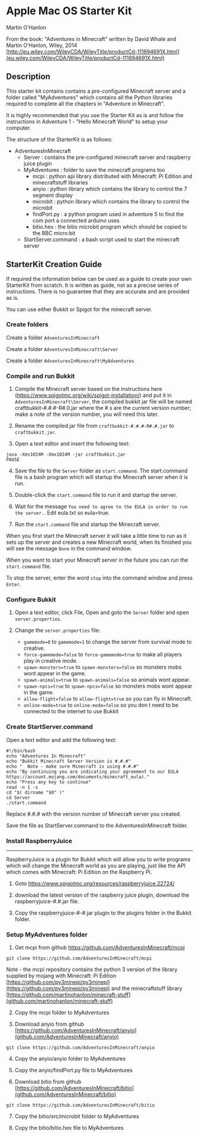 # Apple Mac OS Starter Kit

Martin O'Hanlon

From the book: "Adventures in Minecraft" written by David Whale and Martin O'Hanlon, Wiley, 2014
 [http://eu.wiley.com/WileyCDA/WileyTitle/productCd-111894691X.html](eu.wiley.com/WileyCDA/WileyTitle/productCd-111894691X.html)

## Description

This starter kit contains contains a pre-configured Minecraft server and a folder called "MyAdventures" which contains all the Python libraries required to complete all the chapters in "Adventure in Minecraft".

It is highly recommended that you use the Starter Kit as is and follow the instructions in Adventure 1 - "Hello Minecraft World" to setup your computer.  

The structure of the StarterKit is as follows:

* AdventuresInMinecraft
  * Server : contains the pre-configured minecraft server and raspberry juice plugin
  * MyAdventures : folder to save the minecraft programs too
    * mcpi : python api library distributed with Minecraft: Pi Edition and minecraftstuff libraries
    * anyio : python library which contains the library to control the 7 segment display
    * microbit : python library which contains the library to control the microbit
    * findPort.py : a python program used in adventure 5 to find the com port a connected arduino uses
    * bitio.hex : the bitio microbit program which should be copied to the BBC micro:bit
  * StartServer.command : a bash script used to start the minecraft server

## StarterKit Creation Guide

If required the information below can be used as a guide to create your own StarterKit from scratch.  It is written as guide, not as a precise series of instructions. There is no guarantee that they are accurate and are provided as is.

You can use either Bukkit or Spigot for the minecraft server.

### Create folders

Create a folder `AdventuresInMinecraft`

Create a folder `AdventuresInMinecraft\Server`

Create a folder `AdventuresInMinecraft\MyAdventures`


### Compile and run Bukkit

1. Compile the Minecraft server based on the instructions here (https://www.spigotmc.org/wiki/spigot-installation/) and put it in `AdventuresInMinecraft\Server`, the compiled bukkit jar file will be named craftbukkit-#.#.#-R#.0.jar where the # s are the current version number; make a note of the version number, you will need this later.

2. Rename the compiled.jar file from `craftbukkit-#.#.#-R#.#.jar` to `craftbukkit.jar`.

3. Open a text editor and insert the following text:

```
java -Xms1024M -Xmx1024M -jar craftbukkit.jar
PAUSE
```

4. Save the file to the `Server` folder as `start.command`.  The start.command file is a bash program which will startup the Minecraft server when it is run.

5. Double-click the `start.command` file to run it and startup the server.

6. Wait for the message `You need to agree to the EULA in order to run the server.`. Edit eula.txt so eula=true.

7. Run the `start.command` file and startup the Minecraft server.

When you first start the Minecraft server it will take a little time to run as it sets up the server and creates a new Minecraft world, when its finished you will see the message `Done` in the command window.

When you want to start your Minecraft server in the future you can run the `start.command` file.

To stop the server, enter the word `stop` into the command window and press `Enter`.

### Configure Bukkit

1. Open a text editor, click File, Open and goto the `Server` folder and open `server.properties`.

2. Change the `server.properties` file:

   * `gamemode=0` to `gamemode=1` to change the server from survival mode to creative.
   * `force-gamemode=false` to `force-gamemode=true` to make all players play in creative mode.
   * `spawn-monsters=true` to `spawn-monsters=false` so monsters mobs wont appear in the game.
   * `spawn-animals=true` to `spawn-animals=false` so animals wont appear.
   * `spawn-npcs=true` to `spawn-npcs=false` so monsters mobs wont appear in the game.
   * `allow-flight=false` to `allow-flight=true` so you can fly in Minecraft.
   * `online-mode=true` to `online-mode=false` so you don t need to be connected to the internet to use Bukkit

### Create StartServer.command

Open a text editor and add the following text:

```
#!/bin/bash
echo "Adventures In Minecraft"
echo "Bukkit Minecraft Server Version is #.#.#"
echo "  Note - make sure Minecraft is using #.#.#"
echo "By continuing you are indicating your agreement to our EULA https://account.mojang.com/documents/minecraft_eula)."
echo "Press any key to continue"
read -n 1 -s
cd "$( dirname "$0" )"
cd Server
./start.command
```

Replace #.#.# with the version number of Minecraft server you created.

Save the file as StartServer.command to the AdventuresInMinecraft folder.

### Install RaspberryJuice
 ----------------------
RaspberryJuice is a plugin for Bukkit which will allow you to write programs which will change the Minecraft world as you are playing, just like the API which comes with Minecraft: Pi Edition on the Raspberry Pi.

1. Goto https://www.spigotmc.org/resources/raspberryjuice.22724/ 

2. download the latest version of the raspberry juice plugin, download the raspberryjuice-#.#.jar file.  

3. Copy the raspberryjuice-#-#.jar plugin to the plugins folder in the Bukkit folder.

### Setup MyAdventures folder

1. Get mcpi from github https://github.com/AdventuresInMinecraft/mcpi

```
git clone https://github.com/AdventuresInMinecraft/mcpi
```

Note - the mcpi repository contains the python 3 version of the library supplied by mojang with Minecraft: Pi Edition [https://github.com/py3minepi/py3minepi](https://github.com/py3minepi/py3minepi) and the minecraftstuff library [https://github.com/martinohanlon/minecraft-stuff](github.com/martinohanlon/minecraft-stuff)

2. Copy the mcpi folder to MyAdventures

3. Download anyio from github [https://github.com/AdventuresInMinecraft/anyio](github.com/AdventuresInMinecraft/anyio)

```
git clone https://github.com/AdventuresInMinecraft/anyio
```

4. Copy the anyio/anyio folder to MyAdventures

5. Copy the anyio/findPort.py file to MyAdventures

6. Download bitio from github [https://github.com/AdventuresInMinecraft/bitio](github.com/AdventuresInMinecraft/bitio)

```
git clone https://github.com/AdventuresInMinecraft/bitio
```

7. Copy the bitio/src/microbit folder to MyAdventures

8. Copy the bitio/bitio.hex file to MyAdventures
